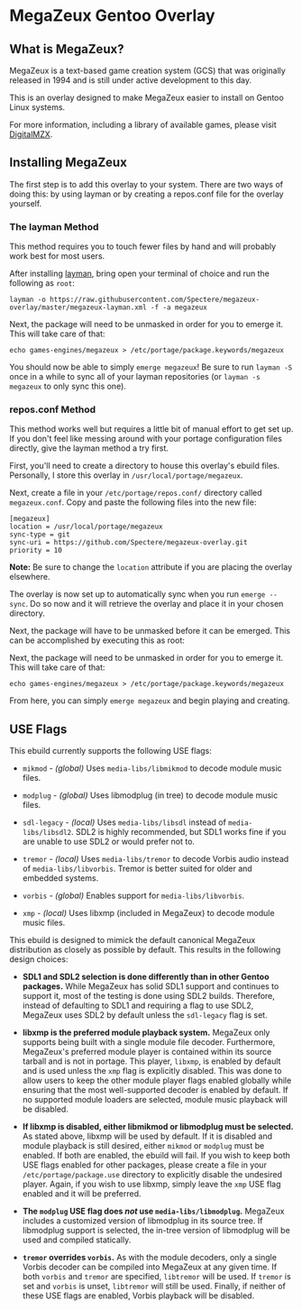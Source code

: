# MegaZeux Gentoo Overlay

## What is MegaZeux?

MegaZeux is a text-based game creation system (GCS) that was originally released in 1994
and is still under active development to this day.

This is an overlay designed to make MegaZeux easier to install on Gentoo Linux systems.

For more information, including a library of available games, please visit
[DigitalMZX](https://www.digitalmzx.net).

## Installing MegaZeux

The first step is to add this overlay to your system. There are two ways of doing this:
by using layman or by creating a repos.conf file for the overlay yourself.

### The layman Method

This method requires you to touch fewer files by hand and will probably work best for most
users.

After installing [layman](https://wiki.gentoo.org/wiki/Layman), bring open your terminal of
choice and run the following as `root`:

`layman -o https://raw.githubusercontent.com/Spectere/megazeux-overlay/master/megazeux-layman.xml -f -a megazeux`

Next, the package will need to be unmasked in order for you to emerge it. This will take
care of that:

`echo games-engines/megazeux > /etc/portage/package.keywords/megazeux`

You should now be able to simply `emerge megazeux`! Be sure to run `layman -S` once in a
while to sync all of your layman repositories (or `layman -s megazeux` to only sync this
one).

### repos.conf Method

This method works well but requires a little bit of manual effort to get set up. If you
don't feel like messing around with your portage configuration files directly, give the
layman method a try first.

First, you'll need to create a directory to house this overlay's ebuild files. Personally,
I store this overlay in `/usr/local/portage/megazeux`.

Next, create a file in your `/etc/portage/repos.conf/` directory called `megazeux.conf`.
Copy and paste the following files into the new file:

````
[megazeux]
location = /usr/local/portage/megazeux
sync-type = git
sync-uri = https://github.com/Spectere/megazeux-overlay.git
priority = 10
````

**Note:** Be sure to change the `location` attribute if you are placing the overlay elsewhere.

The overlay is now set up to automatically sync when you run `emerge --sync`. Do so now and
it will retrieve the overlay and place it in your chosen directory.

Next, the package will have to be unmasked before it can be emerged. This can be accomplished
by executing this as root:

Next, the package will need to be unmasked in order for you to emerge it. This will take
care of that:

`echo games-engines/megazeux > /etc/portage/package.keywords/megazeux`

From here, you can simply `emerge megazeux` and begin playing and creating.

## USE Flags

This ebuild currently supports the following USE flags:

* `mikmod` - *(global)* Uses `media-libs/libmikmod` to decode module music files.

* `modplug` - *(global)* Uses libmodplug (in tree) to decode module music files.

* `sdl-legacy` - *(local)* Uses `media-libs/libsdl` instead of `media-libs/libsdl2`. SDL2
                 is highly recommended, but SDL1 works fine if you are unable to use SDL2
                 or would prefer not to.

* `tremor` - *(local)* Uses `media-libs/tremor` to decode Vorbis audio instead of
             `media-libs/libvorbis`. Tremor is better suited for older and embedded
             systems.
* `vorbis` - *(global)* Enables support for `media-libs/libvorbis`.

* `xmp` - *(local)* Uses libxmp (included in MegaZeux) to decode module music files.

This ebuild is designed to mimick the default canonical MegaZeux distribution as closely as
possible by default. This results in the following design choices:

* **SDL1 and SDL2 selection is done differently than in other Gentoo packages.** While
  MegaZeux has solid SDL1 support and continues to support it, most of the testing is done
  using SDL2 builds. Therefore, instead of defaulting to SDL1 and requiring a flag to
  use SDL2, MegaZeux uses SDL2 by default unless the `sdl-legacy` flag is set.

* **libxmp is the preferred module playback system.** MegaZeux only supports being built
  with a single module file decoder. Furthermore, MegaZeux's preferred module player is
  contained within its source tarball and is not in portage. This player, `libxmp`, is
  enabled by default and is used unless the `xmp` flag is explicitly disabled. This was
  done to allow users to keep the other module player flags enabled globally while ensuring
  that the most well-supported decoder is enabled by default. If no supported module loaders
  are selected, module music playback will be disabled.

* **If libxmp is disabled, either libmikmod or libmodplug must be selected.** As stated
  above, libxmp will be used by default. If it is disabled and module playback is still
  desired, either `mikmod` or `modplug` must be enabled. If both are enabled, the ebuild
  will fail. If you wish to keep both USE flags enabled for other packages, please create
  a file in your `/etc/portage/package.use` directory to explicitly disable the undesired
  player. Again, if you wish to use libxmp, simply leave the `xmp` USE flag enabled and it
  will be preferred.

* **The `modplug` USE flag does *not* use `media-libs/libmodplug`.** MegaZeux includes a
  customized version of libmodplug in its source tree. If libmodplug support is selected,
  the in-tree version of libmodplug will be used and compiled statically.

* **`tremor` overrides `vorbis`.** As with the module decoders, only a single Vorbis
  decoder can be compiled into MegaZeux at any given time. If both `vorbis` and `tremor`
  are specified, `libtremor` will be used. If `tremor` is set and `vorbis` is unset,
  `libtremor` will still be used. Finally, if neither of these USE flags are enabled,
  Vorbis playback will be disabled.
